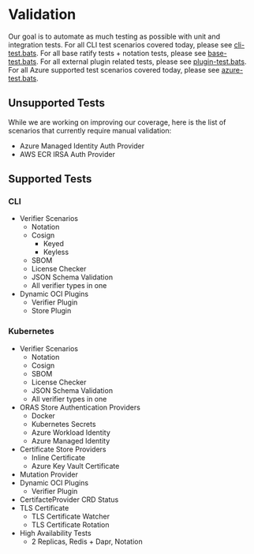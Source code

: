 # Validation
Our goal is to automate as much testing as possible with unit and integration tests. For all CLI test scenarios covered today, please see [cli-test.bats](bats/cli-test.bats). For all base ratify tests + notation tests, please see [base-test.bats](bats/base-test.bats). For all external plugin related tests, please see [plugin-test.bats](bats/plugin-test.bats). For all Azure supported test scenarios covered today, please see [azure-test.bats](bats/azure-test.bats).

## Unsupported Tests

While we are working on improving our coverage, here is the list of scenarios that currently require manual validation: 
- Azure Managed Identity Auth Provider
- AWS ECR IRSA Auth Provider

## Supported Tests

### CLI
- Verifier Scenarios
    - Notation
    - Cosign
        - Keyed
        - Keyless 
    - SBOM
    - License Checker
    - JSON Schema Validation
    - All verifier types in one
- Dynamic OCI Plugins
    - Verifier Plugin
    - Store Plugin
### Kubernetes
- Verifier Scenarios
    - Notation
    - Cosign
    - SBOM
    - License Checker
    - JSON Schema Validation
    - All verifier types in one
- ORAS Store Authentication Providers
    - Docker
    - Kubernetes Secrets
    - Azure Workload Identity
    - Azure Managed Identity
- Certificate Store Providers
    - Inline Certificate
    - Azure Key Vault Certificate
- Mutation Provider
- Dynamic OCI Plugins
    - Verifier Plugin
- CertifacteProvider CRD Status
- TLS Certificate
    - TLS Certificate Watcher
    - TLS Certificate Rotation
- High Availability Tests
    - 2 Replicas, Redis + Dapr, Notation